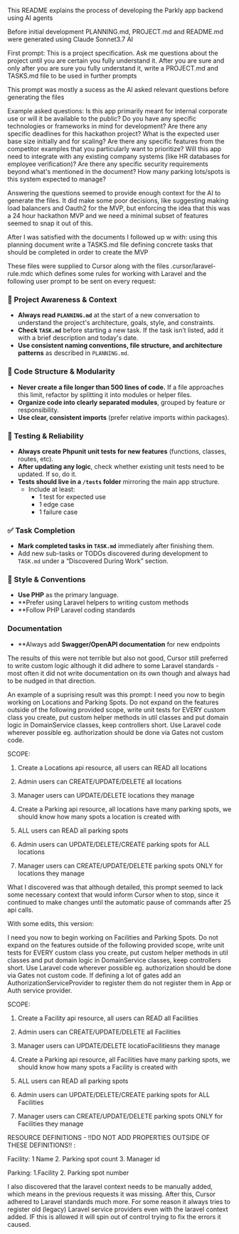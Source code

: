 This README explains the process of developing the Parkly app backend using AI agents

Before initial development PLANNING.md, PROJECT.md and README.md were generated using Claude Sonnet3.7 AI

First prompt:
This is a project specification. Ask me questions about the project until you are certain you fully understand it. After you are sure and only after you are sure you fully understand it, write a PROJECT.md and TASKS.md file to be used in further prompts
 
 This prompt was mostly a sucess as the AI asked relevant questions before generating the files

 Example asked questions: 
 Is this app primarily meant for internal corporate use or will it be available to the public?
Do you have any specific technologies or frameworks in mind for development?
Are there any specific deadlines for this hackathon project?
What is the expected user base size initially and for scaling?
Are there any specific features from the competitor examples that you particularly want to prioritize?
Will this app need to integrate with any existing company systems (like HR databases for employee verification)?
Are there any specific security requirements beyond what's mentioned in the document?
How many parking lots/spots is this system expected to manage?

Answering the questions seemed to provide enough context for the AI to generate the files. 
It did make some poor decisions, like suggesting making load balancers and Oauth2 for the MVP, but enforcing the idea that this was a 24 hour hackathon MVP and we need a minimal subset of features seemed to snap it out of this.

After I was satisfied with the documents I followed up w with: 
using this planning document write a TASKS.md file defining concrete tasks that should be completed in order to create the MVP

These files were supplied to Cursor along with the files  .cursor/laravel-rule.mdc which defines some rules for working with Laravel and the following user prompt to be sent on every request:

### 🔄 Project Awareness & Context
- **Always read `PLANNING.md`** at the start of a new conversation to understand the project's architecture, goals, style, and constraints.
- **Check `TASK.md`** before starting a new task. If the task isn’t listed, add it with a brief description and today's date.
- **Use consistent naming conventions, file structure, and architecture patterns** as described in `PLANNING.md`.

### 🧱 Code Structure & Modularity
- **Never create a file longer than 500 lines of code.** If a file approaches this limit, refactor by splitting it into modules or helper files.
- **Organize code into clearly separated modules**, grouped by feature or responsibility.
- **Use clear, consistent imports** (prefer relative imports within packages).

### 🧪 Testing & Reliability
- **Always create Phpunit unit tests for new features** (functions, classes, routes, etc).
- **After updating any logic**, check whether existing unit tests need to be updated. If so, do it.
- **Tests should live in a `/tests` folder** mirroring the main app structure.
  - Include at least:
    - 1 test for expected use
    - 1 edge case
    - 1 failure case

### ✅ Task Completion
- **Mark completed tasks in `TASK.md`** immediately after finishing them.
- Add new sub-tasks or TODOs discovered during development to `TASK.md` under a “Discovered During Work” section.

### 📎 Style & Conventions
- **Use PHP** as the primary language.
- **Prefer using Laravel helpers to writing custom methods
- **Follow PHP Laravel coding standards

### Documentation
- **Always add  **Swagger/OpenAPI documentation** for new endpoints

The results of this were not terrible but also not good, Cursor still preferred to write custom logic although it did adhere to some Laravel standards - most often it did not write documentation on its own though and always had to be nudged in that direction. 

An example of a suprising result was this prompt: 
I need you now to begin working on Locations and Parking Spots. Do not expand on the features outside of the following provided scope, write unit tests for EVERY custom class you create, put custom helper methods in util classes and put domain logic in DomainService classes, keep controllers short. Use Laravel code wherever possible eg. authorization should be done via Gates not custom code. 

SCOPE:
1. Create a Locations api resource, all users can READ all locations
2. Admin users can CREATE/UPDATE/DELETE all locations
3. Manager users can UPDATE/DELETE locations they manage

1. Create a Parking api resource, all locations have many parking spots, we should know how many spots a location is created with
2. ALL users can READ all parking spots
3. Admin users can UPDATE/DELETE/CREATE parking spots for ALL locations
4. Manager users can CREATE/UPDATE/DELETE parking spots ONLY for locations they manage

What I discovered was that although detailed, this prompt seemed to lack some necessary context that would inform Cursor when to stop, since it continued to make changes until the automatic pause of commands after 25 api calls. 

With some edits, this version: 

I need you now to begin working on Facilities and Parking Spots. Do not expand on the features outside of the following provided scope, write unit tests for EVERY custom class you create, put custom helper methods in util classes and put domain logic in DomainService classes, keep controllers short. Use Laravel code wherever possible eg. authorization should be done via Gates not custom code. If defining a lot of gates add an AuthorizationServiceProvider to register them do not register them in App or Auth service provider.

SCOPE:
1. Create a Facility api resource, all users can READ all Facilities
2. Admin users can CREATE/UPDATE/DELETE all Facilities
3. Manager users can UPDATE/DELETE locatioFacilitiesns they manage

1. Create a Parking api resource, all Facilities have many parking spots, we should know how many spots a Facility is created with
2. ALL users can READ all parking spots
3. Admin users can UPDATE/DELETE/CREATE parking spots for ALL Facilities
4. Manager users can CREATE/UPDATE/DELETE parking spots ONLY for Facilities they manage

RESOURCE DEFINITIONS - !!DO NOT ADD PROPERTIES OUTSIDE OF THESE DEFINITIONS!! :

Facility:
1 Name
2. Parking spot count
3. Manager id

Parking:
1.Facility 
2. Parking spot number

I also discovered that the laravel context needs to be manually added, which means in the previous requests it was missing. After this, Cursor adhered to Laravel standards much more. For some reason it always tries to register old (legacy) Laravel service providers even with the laravel context added. IF this is allowed it will spin out of control trying to fix the errors it caused.
